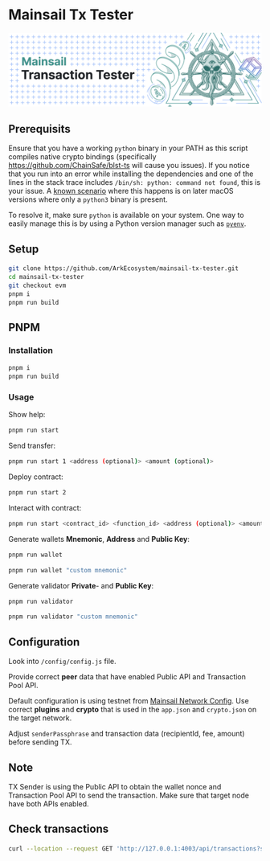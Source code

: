 # Mainsail Tx Tester

![Logo](banner.png)

## Prerequisits

Ensure that you have a working `python` binary in your PATH as this script compiles native crypto bindings (specifically https://github.com/ChainSafe/blst-ts will cause you issues). If you notice that you run into an error while installing the dependencies and one of the lines in the stack trace includes `/bin/sh: python: command not found`, this is your issue. A [known scenario](https://github.com/ChainSafe/blst-ts/issues/87) where this happens is on later macOS versions where only a `python3` binary is present.

To resolve it, make sure `python` is available on your system. One way to easily manage this is by using a Python version manager such as [`pyenv`](https://github.com/pyenv/pyenv).

<!-- ## Yarn

### Installation

```bash
yarn
yarn build
```

### Usage

Show help:

```bash
yarn start
```

Send TX:

```bash
yarn start <TX number>
```

Generate wallets **Mnemonic**, **Address** and **Public Key**:

```bash
yarn wallet
```

```bash
yarn wallet "custom mnemonic"
```

Generate validator **Private**- and **Public Key**:

```bash
yarn validator
```

```bash
yarn validator "custom mnemonic"
``` -->

## Setup

```bash
git clone https://github.com/ArkEcosystem/mainsail-tx-tester.git
cd mainsail-tx-tester
git checkout evm
pnpm i
pnpm run build
```

## PNPM

### Installation

```bash
pnpm i
pnpm run build
```

### Usage

Show help:

```bash
pnpm run start
```

Send transfer:

```bash
pnpm run start 1 <address (optional)> <amount (optional)>
```

Deploy contract:

```bash
pnpm run start 2
```

Interact with contract:

```bash
pnpm run start <contract_id> <function_id> <address (optional)> <amount (optional)>
```

Generate wallets **Mnemonic**, **Address** and **Public Key**:

```bash
pnpm run wallet
```

```bash
pnpm run wallet "custom mnemonic"
```

Generate validator **Private**- and **Public Key**:

```bash
pnpm run validator
```

```bash
pnpm run validator "custom mnemonic"
```

## Configuration

Look into `/config/config.js` file.

Provide correct **peer** data that have enabled Public API and Transaction Pool API.

Default configuration is using testnet from [Mainsail Network Config](https://github.com/ArkEcosystem/mainsail-network-config/tree/main/testnet/mainsail). Use correct **plugins** and **crypto** that is used in the `app.json` and `crypto.json` on the target network.

Adjust `senderPassphrase` and transaction data (recipientId, fee, amount) before sending TX.

## Note

TX Sender is using the Public API to obtain the wallet nonce and Transaction Pool API to send the transaction. Make sure that target node have both APIs enabled.

## Check transactions

```bash
curl --location --request GET 'http://127.0.0.1:4003/api/transactions?senderId=DCzk4aCBCeHTDUZ3RnkiK8aqpYYZ9iC51W'
```
